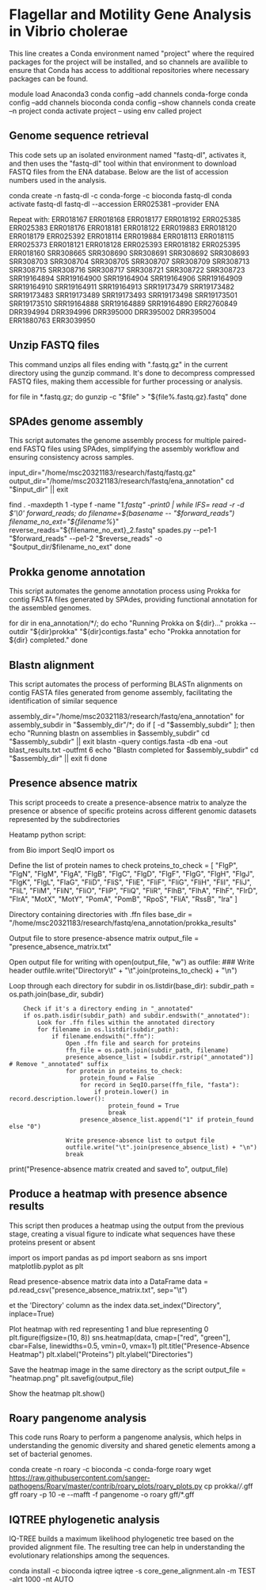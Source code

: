 # Flagellar and Motility Gene Analysis in Vibrio cholerae
This line creates a Conda environment named "project" where the required packages for the project will be installed, and so channels are availible to ensure that Conda has access to additional repositories where necessary packages can be found.

module load Anaconda3
conda config –add channels conda-forge
conda config –add channels bioconda 
conda config –show channels
conda create –n project
conda activate project – using env called project

## Genome sequence retrieval 
This code sets up an isolated environment named "fastq-dl", activates it, and then uses the "fastq-dl" tool within that environment to download FASTQ files from the ENA database. Below are the list of accession numbers used in the analysis.

conda create -n fastq-dl -c conda-forge -c bioconda fastq-dl
conda activate fastq-dl 
fastq-dl --accession ERR025381 –provider ENA 

Repeat with:
ERR018167 ERR018168 ERR018177 ERR018192 ERR025385 ERR025383 ERR018176 ERR018181 ERR018122 ERR019883 ERR018120 ERR018179 ERR025392 ERR018114 ERR019884 ERR018113 ERR018115 ERR025373 ERR018121 ERR018128 ERR025393 ERR018182 ERR025395 ERR018160 SRR308665 SRR308690 SRR308691 SRR308692 SRR308693 SRR308703 SRR308704 SRR308705 SRR308707 SRR308709 SRR308713 SRR308715 SRR308716 SRR308717 SRR308721 SRR308722 SRR308723 SRR19164894 SRR19164900 SRR19164904 SRR19164906 SRR19164909 SRR19164910 SRR19164911 SRR19164913 SRR19173479 SRR19173482 SRR19173483 SRR19173489 SRR19173493 SRR19173498 SRR19173501 SRR19173510 SRR19164888 SRR19164889 SRR19164890 ERR2760849 DRR394994 DRR394996 DRR395000 DRR395002 DRR395004 ERR1880763 ERR3039950


## Unzip FASTQ files
This command unzips all files ending with ".fastq.gz" in the current directory using the gunzip command. It's done to decompress compressed FASTQ files, making them accessible for further processing or analysis.


  for file in *.fastq.gz; do 
    gunzip -c "$file" > "${file%.fastq.gz}.fastq" 
      done


## SPAdes genome assembly

This script automates the genome assembly process for multiple paired-end FASTQ files using SPAdes, simplifying the assembly workflow and ensuring consistency across samples.

  input_dir="/home/msc20321183/research/fastq/fastq.gz"
    output_dir="/home/msc20321183/research/fastq/ena_annotation"
     cd "$input_dir" || exit

   find . -maxdepth 1 -type f -name "*_1.fastq" -print0 | while IFS= read -r -d $'\0' forward_reads; do
    filename=$(basename -- "$forward_reads")
    filename_no_ext="${filename%_*}"
    reverse_reads="${filename_no_ext}_2.fastq"
    spades.py --pe1-1 "$forward_reads" --pe1-2 "$reverse_reads" -o "$output_dir/$filename_no_ext"
  done


## Prokka genome annotation
This script automates the genome annotation process using Prokka for contig FASTA files generated by SPAdes, providing functional annotation for the assembled genomes.

 for dir in ena_annotation/*/; do
    echo "Running Prokka on ${dir}..."
    prokka --outdir "${dir}prokka" "${dir}contigs.fasta"
    echo "Prokka annotation for ${dir} completed."
  done


## Blastn alignment
This script automates the process of performing BLASTn alignments on contig FASTA files generated from genome assembly, facilitating the identification of similar sequence

  assembly_dir="/home/msc20321183/research/fastq/ena_annotation"
  for assembly_subdir in "$assembly_dir"/*; do 
   if [ -d "$assembly_subdir" ]; then 
   echo "Running blastn on assemblies in $assembly_subdir"
     cd "$assembly_subdir" || exit
     blastn -query contigs.fasta -db ena -out blast_results.txt -outfmt 6
       echo "Blastn completed for $assembly_subdir"
         cd "$assembly_dir" || exit 
    fi
    done


## Presence absence matrix
This script proceeds to create a presence-absence matrix to analyze the presence or absence of specific proteins across different genomic datasets represented by the subdirectories

Heatamp python script: 

from Bio import SeqIO
import os

Define the list of protein names to check
proteins_to_check = [
    "FlgP", "FlgN", "FlgM", "FlgA", "FlgB", "FlgC", "FlgD", "FlgF", "FlgG", "FlgH", "FlgJ", "FlgK", 
    "FlgL", "FlaG", "FliD", "FliS", "FliE", "FliF", "FliG", "FliH", "FliI", "FliJ", "FliL", "FliM", 
    "FliN", "FliO", "FliP", "FliQ", "FliR", "FlhB", "FlhA", "FlhF", "FlrD", "FlrA", "MotX", "MotY",
    "PomA", "PomB", "RpoS", "FliA", "RssB", "Ira"
]

Directory containing directories with .ffn files
base_dir = "/home/msc20321183/research/fastq/ena_annotation/prokka_results"

Output file to store presence-absence matrix
output_file = "presence_absence_matrix.txt"

Open output file for writing
with open(output_file, "w") as outfile:
    ### Write header
    outfile.write("Directory\t" + "\t".join(proteins_to_check) + "\n")
    
   Loop through each directory
    for subdir in os.listdir(base_dir):
        subdir_path = os.path.join(base_dir, subdir)
        
        Check if it's a directory ending in "_annotated"
        if os.path.isdir(subdir_path) and subdir.endswith("_annotated"):
            Look for .ffn files within the annotated directory
            for filename in os.listdir(subdir_path):
                if filename.endswith(".ffn"):
                    Open .ffn file and search for proteins
                    ffn_file = os.path.join(subdir_path, filename)
                    presence_absence_list = [subdir.rstrip("_annotated")]  # Remove "_annotated" suffix
                    for protein in proteins_to_check:
                        protein_found = False
                        for record in SeqIO.parse(ffn_file, "fasta"):
                            if protein.lower() in record.description.lower():
                                protein_found = True
                                break
                        presence_absence_list.append("1" if protein_found else "0")
                    
                    Write presence-absence list to output file
                    outfile.write("\t".join(presence_absence_list) + "\n")
                    break

print("Presence-absence matrix created and saved to", output_file)

## Produce a heatmap with presence absence results

This script then produces a heatmap using the output from the previous stage, creating a visual figure to indicate what sequences have these proteins present or absent


import os
import pandas as pd
import seaborn as sns
import matplotlib.pyplot as plt

Read presence-absence matrix data into a DataFrame
data = pd.read_csv("presence_absence_matrix.txt", sep="\t")

 et the 'Directory' column as the index
data.set_index("Directory", inplace=True)

Plot heatmap with red representing 1 and blue representing 0
plt.figure(figsize=(10, 8))
sns.heatmap(data, cmap=["red", "green"], cbar=False, linewidths=0.5, vmin=0, vmax=1)
plt.title("Presence-Absence Heatmap")
plt.xlabel("Proteins")
plt.ylabel("Directories")

Save the heatmap image in the same directory as the script
output_file = "heatmap.png"
plt.savefig(output_file)

Show the heatmap
plt.show()


## Roary pangenome analysis

This code runs Roary to perform a pangenome analysis, which helps in understanding the genomic diversity and shared genetic elements among a set of bacterial genomes.

 conda create -n roary -c bioconda -c conda-forge roary
 wget https://raw.githubusercontent.com/sanger-pathogens/Roary/master/contrib/roary_plots/roary_plots.py
 cp prokka/*/*.gff gff
 roary -p 10 -e --mafft -f pangenome -o roary gff/*.gff


## IQTREE phylogenetic analysis 
IQ-TREE builds a maximum likelihood phylogenetic tree based on the provided alignment file. The resulting tree can help in understanding the evolutionary relationships among the sequences.

 conda install -c bioconda iqtree
 iqtree -s core_gene_alignment.aln -m TEST -alrt 1000 -nt AUTO








    
